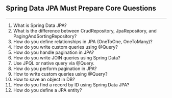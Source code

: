 ## Spring Data JPA Must Prepare Core Questions

---

1. What is Spring Data JPA?
2. What is the difference between CrudRepository, JpaRepository, and PagingAndSortingRepository?
3. How do you define relationships in JPA (OneToOne, OneToMany)?
4. How do you write custom queries using @Query?
5. How do you handle pagination in JPA?
6. How do you write JOIN queries using Spring Data?
7. Use JPQL or native query via @Query.
8. How do you perform pagination in JPA?
9. How to write custom queries using @Query?
10. How to save an object in DB?
11. How do you find a record by ID using Spring Data JPA?
12. How do you define a JPA entity?